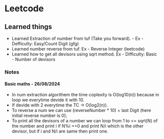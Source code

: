 # Leetcode
## Learned things
- Learned Extraction of number from tuf (Take you forward). - Ex - Defficulty: Easy/Count Digit (gfg)
- Learned number reverse from tuf. Ex - Reverse Integer (leetcode)
- Learned how to get all devisors using sqrt method. Ex - Difficulty: Basic - Number of devisors

### Notes
#### Basic maths - 26/08/2024
- In num extraction algorithem the time coplexity is O(log10(n)) because in loop we everytime devide it with 10.
- If devide with 2 everytime the TC -> O(log2(n)).
- To reverse a num we can use (reverseNumber * 10) + last Digit (here initial reverse number is 0);
- To print all the devisors of a number we can loop from 1 to <= sqrt(N) of the number and print i if N%i ==0 and print N/i which is the other devisor, but if i and N/i are same then print one.